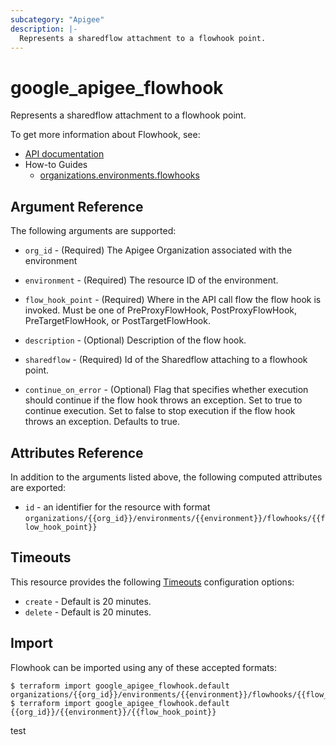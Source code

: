 ```yaml
---
subcategory: "Apigee"
description: |-
  Represents a sharedflow attachment to a flowhook point.
---
```


# google\_apigee\_flowhook

Represents a sharedflow attachment to a flowhook point.


To get more information about Flowhook, see:

* [API documentation](https://cloud.google.com/apigee/docs/reference/apis/apigee/rest/v1/organizations.environments.flowhooks#FlowHook)
* How-to Guides
    * [organizations.environments.flowhooks](https://cloud.google.com/apigee/docs/reference/apis/apigee/rest/v1/organizations.environments.flowhooks#FlowHook)

## Argument Reference

The following arguments are supported:


* `org_id` -
  (Required)
  The Apigee Organization associated with the environment

* `environment` -
  (Required)
  The resource ID of the environment.

* `flow_hook_point` -
  (Required)
  Where in the API call flow the flow hook is invoked. Must be one of PreProxyFlowHook, PostProxyFlowHook, PreTargetFlowHook, or PostTargetFlowHook.

* `description` -
  (Optional)
  Description of the flow hook.

* `sharedflow` -
  (Required)
  Id of the Sharedflow attaching to a flowhook point.

* `continue_on_error` -
  (Optional)
  Flag that specifies whether execution should continue if the flow hook throws an exception. Set to true to continue execution. Set to false to stop execution if the flow hook throws an exception. Defaults to true.


## Attributes Reference

In addition to the arguments listed above, the following computed attributes are exported:

* `id` - an identifier for the resource with format `organizations/{{org_id}}/environments/{{environment}}/flowhooks/{{flow_hook_point}}`


## Timeouts

This resource provides the following
[Timeouts](https://developer.hashicorp.com/terraform/plugin/sdkv2/resources/retries-and-customizable-timeouts) configuration options:

- `create` - Default is 20 minutes.
- `delete` - Default is 20 minutes.

## Import


Flowhook can be imported using any of these accepted formats:

```
$ terraform import google_apigee_flowhook.default organizations/{{org_id}}/environments/{{environment}}/flowhooks/{{flow_hook_point}}
$ terraform import google_apigee_flowhook.default {{org_id}}/{{environment}}/{{flow_hook_point}}
```

test
